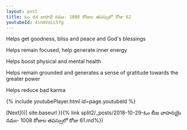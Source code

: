 ```yaml
---
layout: post
title: ఓం దశ బాహవే నమః- 1008 రోజుల తపస్సులో రోజు 62
youtubeId: 4inmVoLL5fg
---
```

 
 
Helps get goodness, bliss and peace and God's blessings
 
Helps remain focused, help generate inner energy 
 
Helps boost physical and mental health 
 
Helps remain grounded and generates a sense of gratitude towards the greater power 
 
Helps reduce bad karma
 
 
 
 


{% include youtubePlayer.html id=page.youtubeId %}
 
[Next]({{ site.baseurl }}{% link  split2/_posts/2018-10-29-ఓం బీజ వాహనయై నమః- 1008 రోజుల తపస్సులో రోజు 61.md%})
 
